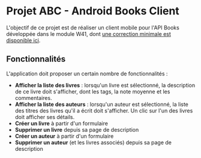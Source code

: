 Projet ABC - Android Books Client
=================================

L'objectif de ce projet est de réaliser un client mobile pour l'API Books développée dans le module W41, dont [une correction minimale est disponible ici](https://git.unistra.fr/w412/w41/-/tree/main/correction).

Fonctionnalités
---------------

L'application doit proposer un certain nombre de fonctionnalités :

- **Afficher la liste des livres** : lorsqu'un livre est sélectionné, la description de ce livre doit s'afficher, dont les tags, la note moyenne et les commentaires.
- **Afficher la liste des auteurs** : lorsqu'un auteur est sélectionné, la liste des titres des livres qu'il a écrit doit s'afficher. Un clic sur l'un des livres doit afficher ses détails.
- **Créer un livre** à partir d'un formulaire
- **Supprimer un livre** depuis sa page de description
- **Créer un auteur** à partir d'un formulaire
- **Supprimer un auteur** (et les livres associés) depuis sa page de description
